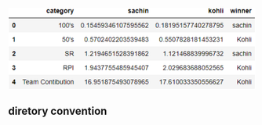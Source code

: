 ![alt text](https://github.com/00surya/workshop-cricket_analytics_nov_2021-/blob/main/sachin_vs_kohli/comparison_table.png)

## diretory convention
